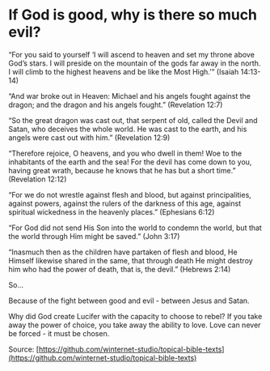 If God is good, why is there so much evil?
==========================================

“For you said to yourself ‘I will ascend to heaven and set my throne above God’s stars. I will preside on the mountain of the gods far away in the north. I will climb to the highest heavens and be like the Most High.’” (Isaiah 14:13-14)

“And war broke out in Heaven: Michael and his angels fought against the dragon; and the dragon and his angels fought.” (Revelation 12:7)

“So the great dragon was cast out, that serpent of old, called the Devil and Satan, who deceives the whole world. He was cast to the earth, and his angels were cast out with him.” (Revelation 12:9)

“Therefore rejoice, O heavens, and you who dwell in them! Woe to the inhabitants of the earth and the sea! For the devil has come down to you, having great wrath, because he knows that he has but a short time.” (Revelation 12:12)

“For we do not wrestle against flesh and blood, but against principalities, against powers, against the rulers of the darkness of this age, against spiritual wickedness in the heavenly places.” (Ephesians 6:12)

“For God did not send His Son into the world to condemn the world, but that the world through Him might be saved.” (John 3:17)

“Inasmuch then as the children have partaken of flesh and blood, He Himself likewise shared in the same, that through death He might destroy him who had the power of death, that is, the devil.” (Hebrews 2:14)

So...

Because of the fight between good and evil - between Jesus and Satan.

Why did God create Lucifer with the capacity to choose to rebel? If you take away the power of choice, you take away the ability to love. Love can never be forced - it must be chosen.

<!--
References:
04-D-Why So Much Suffering.pdf
-->

Source: [https://github.com/winternet-studio/topical-bible-texts](https://github.com/winternet-studio/topical-bible-texts)
